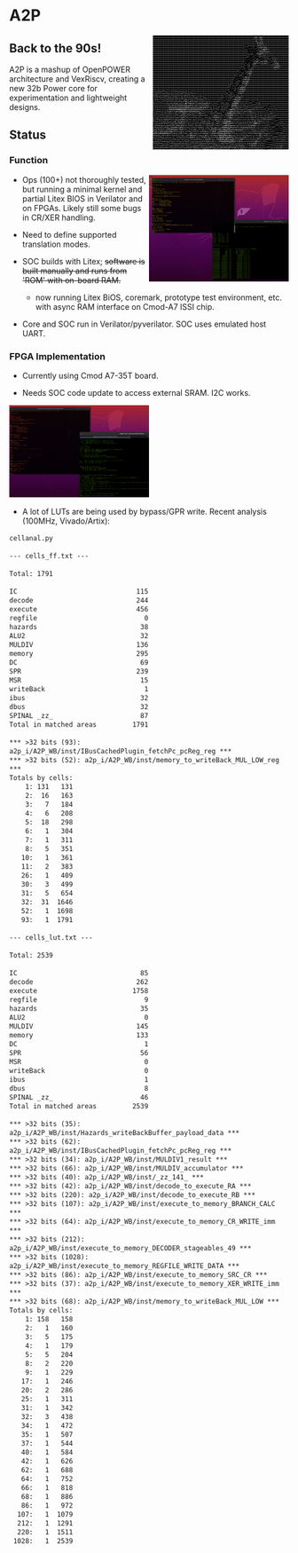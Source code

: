 # A2P

<img align="right" src="media/banner.png">

## Back to the 90s!

A2P is a mashup of OpenPOWER architecture and VexRiscv, creating a new 32b Power core for experimentation and lightweight designs.

## Status

### Function

<img align="right" width="50%" src="media/sim.png">

* Ops (100+) not thoroughly tested, but running a minimal kernel and partial Litex BIOS in Verilator and on FPGAs.  Likely still
some bugs in CR/XER handling.

* Need to define supported translation modes.

* SOC builds with Litex; ~~software is built manually and runs from 'ROM' with on-board RAM.~~

    * now running Litex BiOS, coremark, prototype test environment, etc. with async RAM interface on Cmod-A7 ISSI chip.

* Core and SOC run in Verilator/pyverilator.  SOC uses emulated host UART.

### FPGA Implementation

* Currently using Cmod A7-35T board. 

* Needs SOC code update to access external SRAM.  I2C works.

<img width="50%" src="media/fpga.png">

* A lot of LUTs are being used by bypass/GPR write.  Recent analysis (100MHz, Vivado/Artix):

```
cellanal.py

--- cells_ff.txt ---

Total: 1791

IC                              115
decode                          244
execute                         456
regfile                           0
hazards                          38
ALU2                             32
MULDIV                          136
memory                          295
DC                               69
SPR                             239
MSR                              15
writeBack                         1
ibus                             32
dbus                             32
SPINAL _zz_                      87
Total in matched areas         1791

*** >32 bits (93): a2p_i/A2P_WB/inst/IBusCachedPlugin_fetchPc_pcReg_reg ***
*** >32 bits (52): a2p_i/A2P_WB/inst/memory_to_writeBack_MUL_LOW_reg ***
Totals by cells:
    1: 131   131
    2:  16   163
    3:   7   184
    4:   6   208
    5:  18   298
    6:   1   304
    7:   1   311
    8:   5   351
   10:   1   361
   11:   2   383
   26:   1   409
   30:   3   499
   31:   5   654
   32:  31  1646
   52:   1  1698
   93:   1  1791

--- cells_lut.txt ---

Total: 2539

IC                               85
decode                          262
execute                        1758
regfile                           9
hazards                          35
ALU2                              0
MULDIV                          145
memory                          133
DC                                1
SPR                              56
MSR                               0
writeBack                         0
ibus                              1
dbus                              8
SPINAL _zz_                      46
Total in matched areas         2539

*** >32 bits (35): a2p_i/A2P_WB/inst/Hazards_writeBackBuffer_payload_data ***
*** >32 bits (62): a2p_i/A2P_WB/inst/IBusCachedPlugin_fetchPc_pcReg_reg ***
*** >32 bits (34): a2p_i/A2P_WB/inst/MULDIV1_result ***
*** >32 bits (66): a2p_i/A2P_WB/inst/MULDIV_accumulator ***
*** >32 bits (40): a2p_i/A2P_WB/inst/_zz_141_ ***
*** >32 bits (42): a2p_i/A2P_WB/inst/decode_to_execute_RA ***
*** >32 bits (220): a2p_i/A2P_WB/inst/decode_to_execute_RB ***
*** >32 bits (107): a2p_i/A2P_WB/inst/execute_to_memory_BRANCH_CALC ***
*** >32 bits (64): a2p_i/A2P_WB/inst/execute_to_memory_CR_WRITE_imm ***
*** >32 bits (212): a2p_i/A2P_WB/inst/execute_to_memory_DECODER_stageables_49 ***
*** >32 bits (1028): a2p_i/A2P_WB/inst/execute_to_memory_REGFILE_WRITE_DATA ***
*** >32 bits (86): a2p_i/A2P_WB/inst/execute_to_memory_SRC_CR ***
*** >32 bits (37): a2p_i/A2P_WB/inst/execute_to_memory_XER_WRITE_imm ***
*** >32 bits (68): a2p_i/A2P_WB/inst/memory_to_writeBack_MUL_LOW ***
Totals by cells:
    1: 158   158
    2:   1   160
    3:   5   175
    4:   1   179
    5:   5   204
    8:   2   220
    9:   1   229
   17:   1   246
   20:   2   286
   25:   1   311
   31:   1   342
   32:   3   438
   34:   1   472
   35:   1   507
   37:   1   544
   40:   1   584
   42:   1   626
   62:   1   688
   64:   1   752
   66:   1   818
   68:   1   886
   86:   1   972
  107:   1  1079
  212:   1  1291
  220:   1  1511
 1028:   1  2539
```
